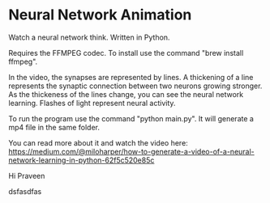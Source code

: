 # Neural Network Animation
Watch a neural network think. Written in Python.

Requires the FFMPEG codec. To install use the command "brew install ffmpeg".

In the video, the synapses are represented by lines. A thickening of a line represents the synaptic connection between
two neurons growing stronger. As the thickeness of the lines change, you can see the neural network learning. Flashes of
light represent neural activity.

To run the program use the command "python main.py". It will generate a mp4 file in the same folder.

You can read more about it and watch the video here:
https://medium.com/@miloharper/how-to-generate-a-video-of-a-neural-network-learning-in-python-62f5c520e85c

Hi Praveen

dsfasdfas


